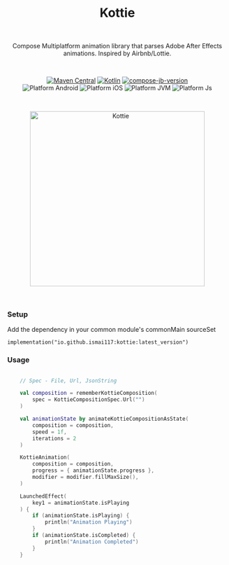 <h1 align="center">Kottie</h1></br>

<p align="center">
Compose Multiplatform animation library that parses Adobe After Effects animations. Inspired by Airbnb/Lottie.
</p>
</br>

<p align="center">
  <a href="https://maven-badges.herokuapp.com/maven-central/io.github.ismai117/kottie"><img alt="Maven Central" src="https://maven-badges.herokuapp.com/maven-central/io.github.ismai117/kottie/badge.svg"/></a>
  <a href="https://kotlinlang.org"><img alt="Kotlin" src="https://img.shields.io/badge/Kotlin-1.9.22-blue.svg?style=flat&logo=kotlin"/></a>
  <a href="https://github.com/JetBrains/compose-jb"><img alt="compose-jb-version" src="https://img.shields.io/badge/compose--jb-1.6.0-alpha01-red"/></a><br>
  <img alt="Platform Android" src="https://img.shields.io/badge/Platform-Android-brightgreen"/>
  <img alt="Platform iOS" src="https://img.shields.io/badge/Platform-iOS-lightgray"/>
  <img alt="Platform JVM" src="https://img.shields.io/badge/Platform-JVM-orange"/>
  <img alt="Platform Js" src="https://img.shields.io/badge/Platform-Js-yellow"/>
</p> <br>

<p align="center">
  <img align="center" src="https://github.com/ismai117/kottie/assets/88812838/1f46e16b-2fff-4fff-8a33-5d954b9e0c03" alt="Kottie" width="400"/>
</p> </br>

### Setup


Add the dependency in your common module's commonMain sourceSet

```
implementation("io.github.ismai117:kottie:latest_version")
```


### Usage 

 
``` kotlin

    // Spec - File, Url, JsonString

    val composition = rememberKottieComposition(
        spec = KottieCompositionSpec.Url("")
    )

    val animationState by animateKottieCompositionAsState(
        composition = composition,
        speed = 1f,
        iterations = 2
    )

    KottieAnimation(
        composition = composition,
        progress = { animationState.progress },
        modifier = modifier.fillMaxSize(),
    )

    LaunchedEffect(
        key1 = animationState.isPlaying
    ) {
        if (animationState.isPlaying) {
            println("Animation Playing")
        }
        if (animationState.isCompleted) {
            println("Animation Completed")
        }
    }


```





